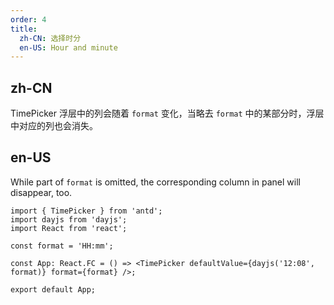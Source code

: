 ```yaml
---
order: 4
title:
  zh-CN: 选择时分
  en-US: Hour and minute
---
```


## zh-CN

TimePicker 浮层中的列会随着 `format` 变化，当略去 `format` 中的某部分时，浮层中对应的列也会消失。

## en-US

While part of `format` is omitted, the corresponding column in panel will disappear, too.

```tsx
import { TimePicker } from 'antd';
import dayjs from 'dayjs';
import React from 'react';

const format = 'HH:mm';

const App: React.FC = () => <TimePicker defaultValue={dayjs('12:08', format)} format={format} />;

export default App;
```
